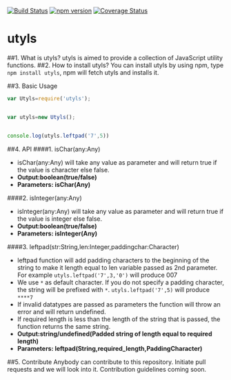 [![Build Status](https://travis-ci.org/shivani08/utyls.svg?branch=master)](https://travis-ci.org/shivani08/utyls)
[![npm version](https://badge.fury.io/js/utyls.svg)](https://badge.fury.io/js/utyls)
[![Coverage Status](https://coveralls.io/repos/github/shivani08/utyls/badge.svg?branch=master)](https://coveralls.io/github/shivani08/utyls?branch=master)
# utyls

##1. What is utyls?
utyls is aimed to provide a collection of JavaScript utility functions. 
##2. How to install utyls?
You can install utyls by using npm,  type `npm install utyls`, npm will fetch utyls and installs it.

##3. Basic Usage

```javascript
var Utyls=require('utyls');


var utyls=new Utyls();


console.log(utyls.leftpad('7',5))
```


##4. API
####1. isChar(any:Any)
-    isChar(any:Any) will take any value as parameter and will return true if the value is character else false.
-    **Output:boolean(true/false)**
-    **Parameters: isChar(Any)**

####2. isInteger(any:Any)
-   isInteger(any:Any) will take any value as parameter and will return true if the value is integer else false.
-   **Output:boolean(true/false)**
-   **Parameters: isInteger(Any)**
    
    
####3. leftpad(str:String,len:Integer,paddingchar:Character)
  - leftpad function will add padding characters to the beginning of the string to make it length equal to len variable passed as 2nd parameter. For example 
    `utyls.leftpad('7',3,'0')` will produce 007
  - We use `*` as default character. If you do not specify a padding character, the string will be prefixed with `*`. 
    `utyls.leftpad('7',5)` will produce `****7`
  - If invalid datatypes are passed as parameters the function will throw an error and will return undefined.
  - If required length is less than the length of the string that is passed, the function returns the same string.
  - **Output:string/undefined(Padded string of length equal to required length)**
  - **Parameters: leftpad(String,required_length,PaddingCharacter)**




##5. Contribute
Anybody can contribute to this repository. Initiate pull requests and we will look into it. 
Contribution guidelines coming soon.
